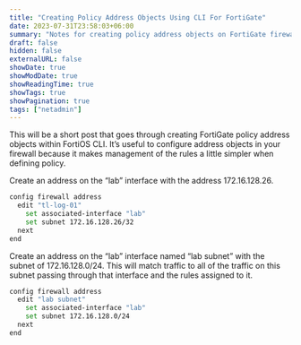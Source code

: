 ```yaml
---
title: "Creating Policy Address Objects Using CLI For FortiGate"
date: 2023-07-31T23:58:03+06:00
summary: "Notes for creating policy address objects on FortiGate firewalls using the CLI."
draft: false
hidden: false
externalURL: false
showDate: true
showModDate: true
showReadingTime: true
showTags: true
showPagination: true
tags: ["netadmin"]
---
```


This will be a short post that goes through creating FortiGate policy address objects within FortiOS CLI. It’s useful to configure address objects in your firewall because it makes management of the rules a little simpler when defining policy.

Create an address on the “lab” interface with the address 172.16.128.26.

```sh
config firewall address
  edit "tl-log-01"
    set associated-interface "lab"
    set subnet 172.16.128.26/32
  next
end
```

Create an address on the “lab” interface named “lab subnet” with the subnet of 172.16.128.0/24. This will match traffic to all of the traffic on this subnet passing through that interface and the rules assigned to it.

```sh
config firewall address
  edit "lab subnet"
    set associated-interface "lab"
    set subnet 172.16.128.0/24
  next
end
```